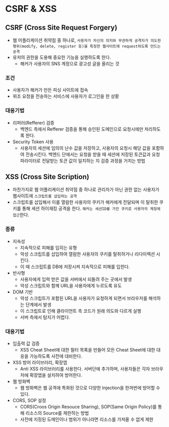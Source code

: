 # CSRF & XSS

## CSRF (Cross Site Request Forgery)
* 웹 어플리케이션 취약점 중 하나로, `사용자가 자신의 의지와 무관하게 공격자가 의도한 행위(modify, delete, register 등)을 특정한 웹사이트에 request하도록 만드는 공격`
* 유저의 권한을 도용해 중요한 기능을 실행하도록 한다.
  * 해커가 사용자의 SNS 계정으로 광고성 글을 올리는 것

### 조건
* 사용자가 해커가 만든 피싱 사이트에 접속
* 위조 요청을 전송하는 서비스에 사용자가 로그인을 한 상황

### 대응기법
* 리퍼러(Refferer) 검증
  * 백엔드 측에서 Refferer 검증을 통해 승인된 도메인으로 요청시에만 처리하도록 한다.
* Security Token 사용
  * 사용자의 세션에 임의의 난수 값을 저장하고, 사용자의 요청시 해당 값을 포함하여 전송시킨다. 백엔드 단에서는 요청을 받을 때 세션에 저장된 토큰값과 요청 파라미터로 전달받는 토큰 값이 일치하는 지 검증 과정을 거치는 방법

## XSS (Cross Site Scription)
* 마찬가지로 웹 어플리케이션 취약점 중 하나로 관리자가 아닌 권한 없는 사용자가 웹사이트에 `스크립트를 삽입하는 공격`
* 스크립트를 삽입해서 이를 열람한 사용자의 쿠키가 해커에게 전달되며 이 탈취한 쿠키를 통해 세션 하이재킹 공격을 한다. `해커는 세션ID를 가진 쿠키로 사용자의 계정에 접근`한다.

### 종류
* 지속성
  * 지속적으로 피해를 입히는 유형
  * 악성 스크립트를 삽입하여 열람한 사용자의 쿠키를 탈취하거나 리다이렉션 시킨다.
  * 이 때 스크립트를 DB에 저장시켜 지속적으로 피해를 입힌다.
* 반사형
  * 사용자에게 입력 받은 값을 서버에서 되돌려 주는 곳에서 발생
  * 악성 스크립트와 함께 URL을 사용자에게 누르도록 유도
* DOM 기반
  * 악성 스크립트가 포함된 URL을 사용자가 요청하게 되면서 브라우저를 해석하는 단계에서 발생
  * 이 스크립트로 인해 클라이언트 측 코드가 원래 의도와 다르게 실행
  * 서버 측에서 탐지가 어렵다.

### 대응기법
* 입출력 값 검증
  * XSS Cheat Sheet에 대한 필터 목록을 만들어 모든 Cheat Sheet에 대한 대응을 가능하도록 사전에 대비한다.
* XSS 방어 라이브러리, 확장앱
  * Anti XSS 라이브러리를 사용한다. 서버단에 추가하며, 사용자들은 각자 브라우저에 확장앱을 설치하여 방어한다.
* 웹 방화벽
  * 웹 방화벽은 웹 공격에 특화된 것으로 다양한 Injection을 한꺼번에 방어할 수 있다.
* CORS, SOP 설정
  * CORS(Croos Origin Resouce Sharing), SOP(Same Origin Policy)를 통해 리소스의 Source를 제한하는 방법
  * 사전에 지정된 도메인이나 범위가 아니라면 리소스를 가져올 수 없게 제한